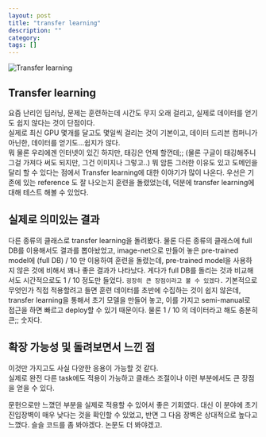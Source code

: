 ```yaml
---
layout: post
title: "transfer learning"
description: ""
category:
tags: []
---
```


![Transfer learning](http://www.frontiersin.org/files/Articles/57731/fpsyg-04-00515-HTML/image_m/fpsyg-04-00515-g001.jpg)

## Transfer learning
요즘 난리인 딥러닝, 문제는 훈련하는데 시간도 무지 오래 걸리고, 실제로 데이터를 얻기도 쉽지 않다는 것이 단점이다.  
실제로 최신 GPU 몇개를 달고도 몇일씩 걸리는 것이 기본이고, 데이터 드리븐 컴퍼니가 아닌한, 데이터를 얻기도...쉽지가 않다.  
뭐 물론 우리에겐 인터넷이 있긴 하지만, 태깅은 언제 할껀데;; (물론 구글이 태깅해주니 그걸 가져다 써도 되지만, 그건 이미지나 그렇고..)
뭐 암튼 그러한 이유도 있고 도메인을 달리 할 수 있다는 점에서 Transfer learning에 대한 이야기가 많이 나온다.
우선은 기존에 있는 reference 도 잘 나오는지 훈련을 돌렸었는데, 덕분에 transfer learning에 대해 테스트 해볼 수 있었다.



## 실제로 의미있는 결과
다른 종류의 클래스로 transfer learning을 돌려봤다. 물론 다른 종류의 클래스에 full DB를 이용해서도 결과를 뽑아놨었고,
image-net으로 만들어 놓은 pre-trained model에 (full DB) / 10 만 이용하여 훈련을 돌렸는데,
pre-trained model을 사용하지 않은 것에 비해서 꽤나 좋은 결과가 나타났다. 게다가 full DB를 돌리는 것과 비교해서도 시간적으로도
1 / 10 정도만 들었다. `굉장히 큰 장점이라고 볼 수 있겠다.` 기본적으로 무엇인가 직접 적용할려고 들면 훈련 데이터를 초반에 수집하는 것이 쉽지 않은데,
transfer learning을 통해서 초기 모델을 만들어 놓고, 이를 가지고 semi-manual로 접근을 하면 빠르고 deploy할 수 있기 때문이다.
물론 1 / 10 의 데이터라고 해도 충분히 큰;; 숫자다.


## 확장 가능성 및 돌려보면서 느낀 점
이것만 가지고도 사실 다양한 응용이 가능할 것 같다.  
실제로 완전 다른 task에도 적용이 가능하고 클래스 조절이나 이런 부분에서도 큰 장점을 얻을 수 있다.  

문헌으로만 느꼈던 부분을 실제로 적용할 수 있어서 좋은 기회였다.
대신 이 분야에 초기 진입장벽이 매우 낮다는 것을 확인할 수 있었고, 반면 그 다음 장벽은 상대적으로 높다고 느꼈다.
슬슬 코드를 좀 봐야겠다. 논문도 더 봐야겠고.

